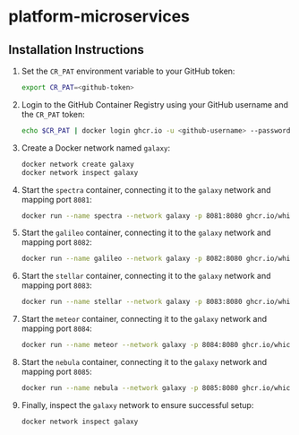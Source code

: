 # platform-microservices

## Installation Instructions

1. Set the `CR_PAT` environment variable to your GitHub token:

   ```bash
   export CR_PAT=<github-token>
   ```

2. Login to the GitHub Container Registry using your GitHub username and the `CR_PAT` token:

   ```bash
   echo $CR_PAT | docker login ghcr.io -u <github-username> --password-stdin
   ```

3. Create a Docker network named `galaxy`:

   ```bash
   docker network create galaxy
   docker network inspect galaxy
   ```

4. Start the `spectra` container, connecting it to the `galaxy` network and mapping port `8081`:

   ```bash
   docker run --name spectra --network galaxy -p 8081:8080 ghcr.io/whichlicense/platform-microservices/spectra:0.8.7
   ```

5. Start the `galileo` container, connecting it to the `galaxy` network and mapping port `8082`:

   ```bash
   docker run --name galileo --network galaxy -p 8082:8080 ghcr.io/whichlicense/platform-microservices/galileo:0.8.7
   ```

6. Start the `stellar` container, connecting it to the `galaxy` network and mapping port `8083`:

   ```bash
   docker run --name stellar --network galaxy -p 8083:8080 ghcr.io/whichlicense/platform-microservices/stellar:0.8.7
   ```

7. Start the `meteor` container, connecting it to the `galaxy` network and mapping port `8084`:

   ```bash
   docker run --name meteor --network galaxy -p 8084:8080 ghcr.io/whichlicense/platform-microservices/meteor:0.8.7
   ```

8. Start the `nebula` container, connecting it to the `galaxy` network and mapping port `8085`:

   ```bash
   docker run --name nebula --network galaxy -p 8085:8080 ghcr.io/whichlicense/platform-microservices/nebula:0.8.7
   ```

9. Finally, inspect the `galaxy` network to ensure successful setup:

   ```bash
   docker network inspect galaxy
   ```

